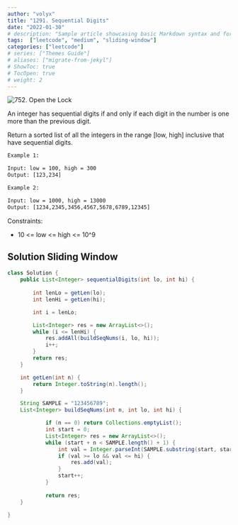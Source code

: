 ```yaml
---
author: "volyx"
title: "1291. Sequential Digits"
date: "2022-01-30"
# description: "Sample article showcasing basic Markdown syntax and formatting for HTML elements."
tags:  ["leetcode", "medium", "sliding-window"]
categories: ["leetcode"]
# series: ["Themes Guide"]
# aliases: ["migrate-from-jekyl"]
# ShowToc: true
# TocOpen: true
# weight: 2
---
```


![752. Open the Lock](https://leetcode.com/problems/sequential-digits/)

An integer has sequential digits if and only if each digit in the number is one more than the previous digit.

Return a sorted list of all the integers in the range [low, high] inclusive that have sequential digits.

```txt
Example 1:

Input: low = 100, high = 300
Output: [123,234]
```

```txt
Example 2:

Input: low = 1000, high = 13000
Output: [1234,2345,3456,4567,5678,6789,12345]
```

Constraints:

- 10 <= low <= high <= 10^9

## Solution Sliding Window

```java
class Solution {
    public List<Integer> sequentialDigits(int lo, int hi) {
        
        int lenLo = getLen(lo); 
        int lenHi = getLen(hi); 

        int i = lenLo;

        List<Integer> res = new ArrayList<>();
        while (i <= lenHi) {
            res.addAll(buildSeqNums(i, lo, hi));
            i++;
        }
        return res; 
    }

    int getLen(int n) {
        return Integer.toString(n).length();
    }

    String SAMPLE = "123456789";
    List<Integer> buildSeqNums(int n, int lo, int hi) { 

            if (n == 0) return Collections.emptyList();
            int start = 0;
            List<Integer> res = new ArrayList<>();
            while (start + n < SAMPLE.length() + 1) {
                int val = Integer.parseInt(SAMPLE.substring(start, start + n));
                if (val >= lo && val <= hi) {
                    res.add(val);
                }
                start++;
            }
                
            return res;
    }

}
```
